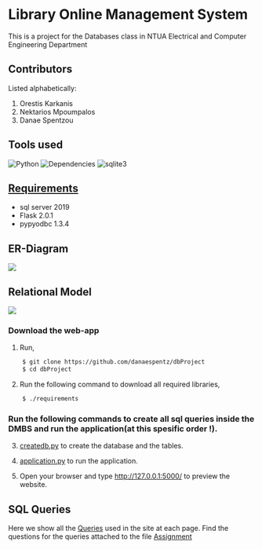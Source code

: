 # Library Online Management System
This is a project for the Databases class in NTUA Electrical and Computer Engineering Department 

## Contributors
Listed alphabetically:
1. Orestis Karkanis 
1. Nektarios Mpoumpalos 
1. Danae Spentzou 

## Tools used
![Python](https://img.shields.io/badge/python-v3.7+-red.svg)
![Dependencies](https://img.shields.io/badge/flask-v2.0.1-red)
![sqlite3](https://img.shields.io/badge/sqlite3-v3.19.3-yellow)

## [Requirements](https://github.com/danaespentz/dbProject/requirements)
- sql server 2019
- Flask 2.0.1
- pypyodbc 1.3.4

## ER-Diagram

![](https://github.com/danaespentz/dbProject/static/ERdiagram.jpg)

## Relational Model

![](https://github.com/danaespentz/dbProject/static/relationalDiagram.jpg)

### Download the web-app 
1. Run,

```bash
	$ git clone https://github.com/danaespentz/dbProject
	$ cd dbProject
```
2. Run the following command to download all required libraries,

```bash
	$ ./requirements
```

### Run the following commands to create all sql queries inside the DMBS and run the application(at this spesific order !).

3. [createdb.py](createdb.py) to create the database and the tables.
4. [application.py](application.py) to run the application. 


5. Open your browser and type <http://127.0.0.1:5000/> to preview the website.

## SQL Queries

Here we show all the [Queries](SQL/) used in the site at each page.
Find the questions for the queries attached to the file [Assignment](Docs/assignment.pdf)
